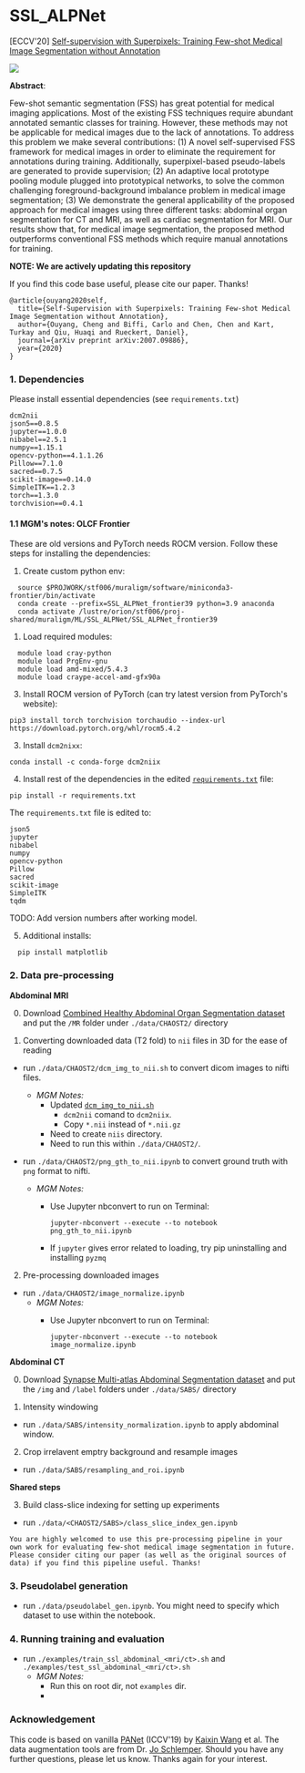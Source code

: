 # SSL_ALPNet

[ECCV'20] [Self-supervision with Superpixels: Training Few-shot Medical Image Segmentation without Annotation](https://arxiv.org/abs/2007.09886v2)

![](./intro.png)

**Abstract**:

Few-shot semantic segmentation (FSS) has great potential for medical imaging applications. Most of the existing FSS techniques require abundant annotated semantic classes for training. However, these methods may not be applicable for medical images due to the lack of annotations. To address this problem we make several contributions: (1) A novel self-supervised FSS framework for medical images in order to eliminate the requirement for annotations during training. Additionally, superpixel-based pseudo-labels are generated to provide supervision; (2) An adaptive local prototype pooling module plugged into prototypical networks, to solve the common challenging foreground-background imbalance problem in medical image segmentation; (3) We demonstrate the general applicability of the proposed approach for medical images using three different tasks: abdominal organ segmentation for CT and MRI, as well as cardiac segmentation for MRI. Our results show that, for medical image segmentation, the proposed method outperforms conventional FSS methods which require manual annotations for training.

**NOTE: We are actively updating this repository**

If you find this code base useful, please cite our paper. Thanks!

```
@article{ouyang2020self,
  title={Self-Supervision with Superpixels: Training Few-shot Medical Image Segmentation without Annotation},
  author={Ouyang, Cheng and Biffi, Carlo and Chen, Chen and Kart, Turkay and Qiu, Huaqi and Rueckert, Daniel},
  journal={arXiv preprint arXiv:2007.09886},
  year={2020}
}
```

### 1. Dependencies

Please install essential dependencies (see `requirements.txt`) 

```
dcm2nii
json5==0.8.5
jupyter==1.0.0
nibabel==2.5.1
numpy==1.15.1
opencv-python==4.1.1.26
Pillow==7.1.0 
sacred==0.7.5
scikit-image==0.14.0
SimpleITK==1.2.3
torch==1.3.0
torchvision==0.4.1
```

#### 1.1 MGM's notes: OLCF Frontier
These are old versions and PyTorch needs ROCM version. Follow these steps for installing the dependencies:

1. Create custom python env:

```
  source $PROJWORK/stf006/muraligm/software/miniconda3-frontier/bin/activate
  conda create --prefix=SSL_ALPNet_frontier39 python=3.9 anaconda
  conda activate /lustre/orion/stf006/proj-shared/muraligm/ML/SSL_ALPNet/SSL_ALPNet_frontier39
```

1. Load required modules:
```
  module load cray-python
  module load PrgEnv-gnu 
  module load amd-mixed/5.4.3 
  module load craype-accel-amd-gfx90a
```

3. Install ROCM version of PyTorch (can try latest version from PyTorch's website):

`pip3 install torch torchvision torchaudio --index-url https://download.pytorch.org/whl/rocm5.4.2`

3. Install `dcm2nixx`:

`conda install -c conda-forge dcm2niix`

4. Install rest of the dependencies in the edited [`requirements.txt`](requirements.txt) file:

`pip install -r requirements.txt`

The `requirements.txt` file is edited to:

```
json5
jupyter
nibabel
numpy
opencv-python
Pillow
sacred
scikit-image
SimpleITK
tqdm
```

TODO: Add version numbers after working model.

5. Additional installs:
```
  pip install matplotlib
```


### 2. Data pre-processing 

**Abdominal MRI**

0. Download [Combined Healthy Abdominal Organ Segmentation dataset](https://chaos.grand-challenge.org/) and put the `/MR` folder under `./data/CHAOST2/` directory

1. Converting downloaded data (T2 fold) to `nii` files in 3D for the ease of reading
  
  * run `./data/CHAOST2/dcm_img_to_nii.sh` to convert dicom images to nifti files.
    * *MGM Notes:*
      * Updated [`dcm_img_to_nii.sh`](dcm_img_to_nii.sh) 
        * `dcm2nii` comand to `dcm2niix`.
        * Copy `*.nii` instead of `*.nii.gz`
      * Need to create `niis` directory. 
      * Need to run this within `./data/CHAOST2/`.

  * run `./data/CHAOST2/png_gth_to_nii.ipynb` to convert ground truth with `png` format to nifti.
    * *MGM Notes:*
      * Use Jupyter nbconvert to run on Terminal:
        
        `jupyter-nbconvert --execute --to notebook png_gth_to_nii.ipynb`
      * If `jupyter` gives error related to loading, try pip uninstalling and installing `pyzmq`

2. Pre-processing downloaded images

  * run `./data/CHAOST2/image_normalize.ipynb`
    * *MGM Notes:*
      * Use Jupyter nbconvert to run on Terminal:
        
        `jupyter-nbconvert --execute --to notebook image_normalize.ipynb`

**Abdominal CT**

0. Download [Synapse Multi-atlas Abdominal Segmentation dataset](https://www.synapse.org/#!Synapse:syn3193805/wiki/217789) and put the `/img` and `/label` folders under `./data/SABS/` directory

1. Intensity windowing 

  * run `./data/SABS/intensity_normalization.ipynb` to apply abdominal window.

2. Crop irrelavent emptry background and resample images

  * run `./data/SABS/resampling_and_roi.ipynb` 

**Shared steps**

3. Build class-slice indexing for setting up experiments

  * run `./data/<CHAOST2/SABS>/class_slice_index_gen.ipynb`

`
You are highly welcomed to use this pre-processing pipeline in your own work for evaluating few-shot medical image segmentation in future. Please consider citing our paper (as well as the original sources of data) if you find this pipeline useful. Thanks! 
`

### 3. Pseudolabel generation

* run `./data/pseudolabel_gen.ipynb`. You might need to specify which dataset to use within the notebook.

### 4. Running training and evaluation

* run `./examples/train_ssl_abdominal_<mri/ct>.sh` and `./examples/test_ssl_abdominal_<mri/ct>.sh`
  * *MGM Notes:*
    * Run this on root dir, not `examples` dir.
    * 

### Acknowledgement

This code is based on vanilla [PANet](https://github.com/kaixin96/PANet) (ICCV'19) by [Kaixin Wang](https://github.com/kaixin96) et al. The data augmentation tools are from Dr. [Jo Schlemper](https://github.com/js3611). Should you have any further questions, please let us know. Thanks again for your interest.

